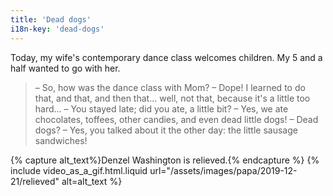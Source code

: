 ```yaml
---
title: 'Dead dogs'
i18n-key: 'dead-dogs'
---
```


Today, my wife's contemporary dance class welcomes children. My 5 and a half
wanted to go with her.

<!-- more -->

> – So, how was the dance class with Mom? – Dope! I learned to do that, and
> that, and then that... well, not that, because it's a little too hard... – You
> stayed late; did you ate, a little bit? – Yes, we ate chocolates, toffees,
> other candies, and even dead little dogs! – Dead dogs? – Yes, you talked about
> it the other day: the little sausage sandwiches!

{% capture alt_text%}Denzel Washington is relieved.{% endcapture %}
{% include video_as_a_gif.html.liquid
url="/assets/images/papa/2019-12-21/relieved"
alt=alt_text
%}
